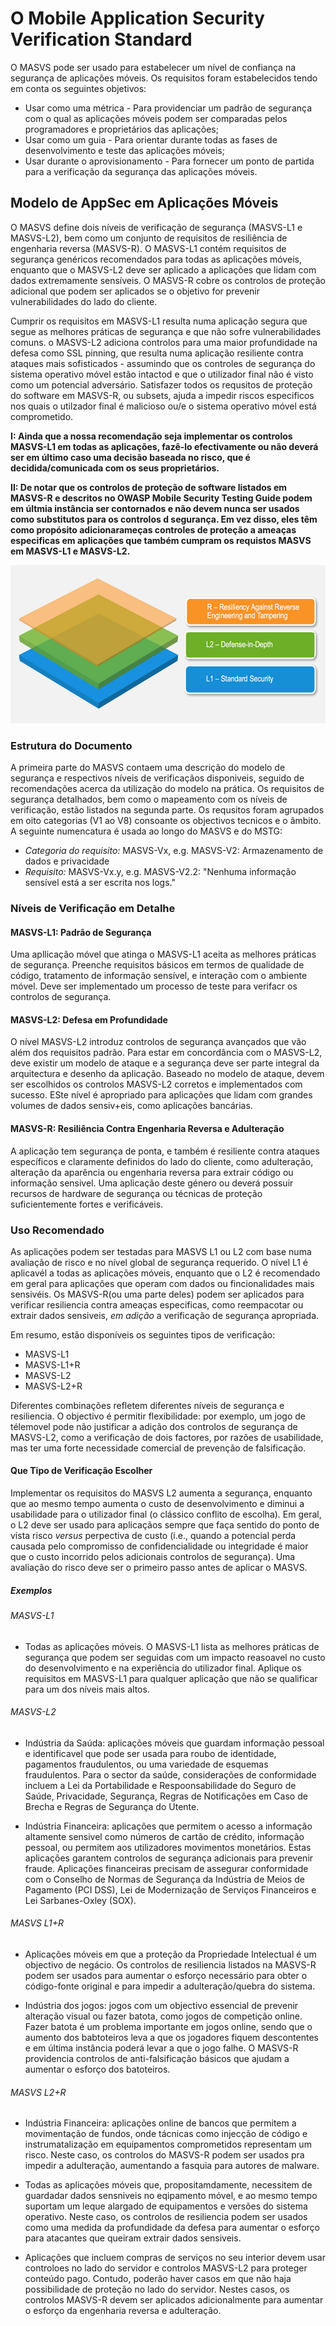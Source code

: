 # O Mobile Application Security Verification Standard

O MASVS pode ser usado para estabelecer um nível de confiança na segurança de aplicações móveis. Os requisitos foram estabelecidos tendo em conta os seguintes objetivos:

- Usar como uma métrica - Para providenciar um padrão de segurança com o qual as aplicações móveis podem ser comparadas pelos programadores e proprietários das aplicações;
- Usar como um guia - Para orientar durante todas as fases de desenvolvimento e teste das aplicações móveis;
- Usar durante o aprovisionamento - Para fornecer um ponto de partida para a verificação da segurança das aplicações móveis.

## Modelo de AppSec em Aplicações Móveis

O MASVS define dois níveis de verificação de segurança (MASVS-L1 e MASVS-L2), bem como um conjunto de requisitos de resiliência de engenharia reversa (MASVS-R). O MASVS-L1 contém requisitos de segurança genéricos recomendados para todas as aplicações móveis, enquanto que o MASVS-L2 deve ser aplicado a aplicações que lidam com dados extremamente sensíveis. O MASVS-R cobre os controlos de proteção adicional que podem ser aplicados se o objetivo for prevenir vulnerabilidades do lado do cliente.

Cumprir os requisitos em MASVS-L1 resulta numa aplicação segura que segue as melhores práticas de segurança e que não sofre vulnerabilidades comuns. o MASVS-L2 adiciona controlos para uma maior profundidade na defesa como SSL pinning, que resulta numa aplicação resiliente contra ataques mais sofisticados - assumindo que os controles de segurança do sistema operativo móvel estão intactod e que o utilizador final não é visto como um potencial adversário. Satisfazer todos os requsitos de proteção do software em MASVS-R, ou subsets, ajuda a impedir riscos especificos nos quais o utilzador final é malicioso ou/e o sistema operativo móvel está comprometido.

**I: Ainda que a nossa recomendação seja implementar os controlos MASVS-L1 em todas as aplicações, fazê-lo efectivamente ou não deverá ser em último caso uma decisão baseada no risco, que é decidida/comunicada com os seus proprietários.**

**II: De notar que os controlos de proteção de software listados em MASVS-R e descritos no OWASP Mobile Security Testing Guide podem em últmia instância ser contornados e não devem nunca ser usados como substitutos para os controlos d segurança. Em vez disso, eles têm como propósito adicionarameças controles de proteção a ameaças especificas em aplicações que também cumpram os requistos MASVS em MASVS-L1 e MASVS-L2.**

<img src="images/masvs-levels-new.jpg" title="Níveis de Verificações" width="600px" height="253px" />

### Estrutura do Documento

A primeira parte do MASVS contaem uma descrição do modelo de segurança e respectivos níveis de verificaçãos disponiveis, seguido de recomendações acerca da utilização do modelo na prática.  Os requisitos de segurança detalhados, bem como o mapeamento com os níveis de verificação, estão listados na segunda parte. Os requsitos foram agrupados em oito categorias (V1 ao V8) consoante os objectivos tecnicos e o âmbito. A seguinte numencatura é usada ao longo do MASVS e do MSTG: 
- *Categoria do requisito:* MASVS-Vx, e.g. MASVS-V2: Armazenamento de dados e privacidade
- *Requisito:* MASVS-Vx.y, e.g. MASVS-V2.2: "Nenhuma informação sensível está a ser escrita nos logs."  

### Níveis de Verificação em Detalhe

#### MASVS-L1: Padrão de Segurança

Uma apllicação móvel que atinga o MASVS-L1 aceita as melhores práticas de segurança. Preenche requisitos básicos em termos de qualidade de código, tratamento de informação sensível, e interação com o ambiente móvel. Deve ser implementado um processo de teste para verifacr os controlos de segurança.

#### MASVS-L2: Defesa em Profundidade

O nível MASVS-L2 introduz controlos de segurança avançados que vão além dos requisitos padrão. Para estar em concordância com o MASVS-L2, deve existir um modelo de ataque e a segurança deve ser parte integral da arquitectura e desenho da aplicação. Baseado no modelo de ataque, devem ser escolhidos os controlos MASVS-L2 corretos e implementados com sucesso. ESte nível é apropriado para aplicações que lidam com grandes volumes de dados sensiv+eis, como aplicações bancárias.

#### MASVS-R: Resiliência Contra Engenharia Reversa e Adulteração

A aplicação tem segurança de ponta, e também é resiliente contra ataques específicos e claramente definidos do lado do cliente, como adulteração, alteração da aparência ou engenharia reversa para extrair código ou informação sensivel. Uma aplicação deste género ou deverá possuir recursos de hardware de segurança ou técnicas de proteção suficientemente fortes e verificáveis.

### Uso Recomendado

As aplicações podem ser testadas para MASVS L1 ou L2 com base numa avaliação de risco e no nível global de segurança requerido. O nível L1 é aplicavél a todas as aplicações móveis, enquanto que o L2 é recomendado em geral para aplicações que operam com dados ou fincionalidades mais sensivéis. Os MASVS-R(ou uma parte deles) podem ser aplicados para verificar resiliencia contra ameaças especificas, como reempacotar ou extrair dados sensiveis, *em adição* a verificação de segurança apropriada.

Em resumo, estão disponíveis os seguintes tipos de verificação:

- MASVS-L1
- MASVS-L1+R
- MASVS-L2
- MASVS-L2+R

Diferentes combinações refletem diferentes níveis de segurança e resiliencia. O objectivo é permitir flexibilidade: por exemplo, um jogo de télemovel pode não justificar a adição dos controlos de segurança de MASVS-L2, como a verificação de dois factores, por razões de usabilidade, mas ter uma forte necessidade comercial de prevenção de falsificação.

#### Que Tipo de Verificação Escolher

Implementar os requisitos do MASVS L2 aumenta a segurança, enquanto que ao mesmo tempo aumenta o custo de desenvolvimento e diminui a usabilidade para o utilizador final (o clássico conflito de escolha). Em geral, o L2 deve ser usado para aplicaçãos sempre que faça sentido do ponto de vista risco *versus* perpectiva de custo (i.e., quando a potencial perda causada pelo compromisso de confidencialidade ou integridade é maior que o custo incorrido pelos adicionais controlos de segurança). Uma avaliação do risco deve ser o primeiro passo antes de aplicar o MASVS.

##### Exemplos

###### MASVS-L1

- Todas as aplicações móveis. O MASVS-L1 lista as melhores práticas de segurança que podem ser seguidas com um impacto reasoavel no custo do desenvolvimento e na experiência do utilizador final. Aplique os requisitos em MASVS-L1 para qualquer aplicação que não se qualificar para um dos níveis mais altos.

<!-- \pagebreak -->

###### MASVS-L2

- Indústria da Saúda: aplicações móveis que guardam informação pessoal e identificavel que pode ser usada para roubo de identidade, pagamentos fraudulentos, ou uma variedade de esquemas fraudulentos. Para o sector da saúde, considerações de conformidade incluem a Lei da Portabilidade e Respoonsabilidade do Seguro de Saúde, Privacidade, Segurança, Regras de Notificações em Caso de Brecha e Regras de Segurança do Utente.

- Indústria Financeira: aplicações que permitem o acesso a informação altamente sensivel como números de cartão de crédito, informação pessoal, ou permitem aos utilizadores movimentos monetários. Estas aplicações garantem controlos de segurança adicionais para prevenir fraude. Aplicações financeiras precisam de assegurar conformidade com o Conselho de Normas de Segurança da Indústria de Meios de Pagamento (PCI DSS), Lei de Modernização de Serviços Financeiros e Lei Sarbanes-Oxley (SOX).

###### MASVS L1+R

- Aplicações móveis em que a proteção da Propriedade Intelectual é um objectivo de negácio. Os controlos de resiliencia listados na MASVS-R podem ser usados para aumentar o esforço necessário para obter o código-fonte original e para impedir a adulteração/quebra do sistema.

- Indústria dos jogos: jogos com um objectivo essencial de prevenir alteração visual ou fazer batota, como jogos de competição online. Fazer batota é um problema importante em jogos online, sendo que o aumento dos babtoteiros leva a que os jogadores fiquem descontentes e em última instância poderá levar a que o jogo falhe. O MASVS-R providencia controlos de anti-falsificação básicos que ajudam a aumentar o esforço dos batoteiros.

###### MASVS L2+R

- Indústria Financeira: aplicações online de bancos que permitem a movimentação de fundos, onde tácnicas como injecção de código e instrumatalização em equipamentos comprometidos representam um risco. Neste caso, os controlos do MASVS-R podem ser usados pra impedir a adulteração, aumentando a fasquia para autores de malware.

- Todas as aplicações móveis que, propositamdamente, necessitem de guardadar dados sensniveis no eqipamento móvel, e ao mesmo tempo suportam um leque alargado de equipamentos e versões do sistema operativo. Neste caso, os controlos de resiliencia podem ser usados como uma medida da profundidade da defesa para aumentar o esforço para atacantes que queiram extrair dados sensiveis.

- Aplicações que incluem compras de serviços no seu interior devem usar controloes no lado do servidor e controlos MASVS-L2 para proteger conteúdo pago. Contudo, poderão haver casos em que não haja possibilidade de proteção no lado do servidor. Nestes casos, os controlos MASVS-R devem ser aplicados adicionalmente para aumentar o esforço da engenharia reversa e adulteração.
